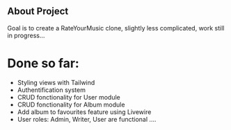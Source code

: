 ## About Project
Goal is to create a RateYourMusic clone, slightly less complicated, work still in progress...

# Done so far:
- Styling views with Tailwind
- Authentification system
- CRUD fonctionality for User module
- CRUD fonctionality for Album module
- Add album to favourites feature using Livewire
- User roles: Admin, Writer, User are functional
....
